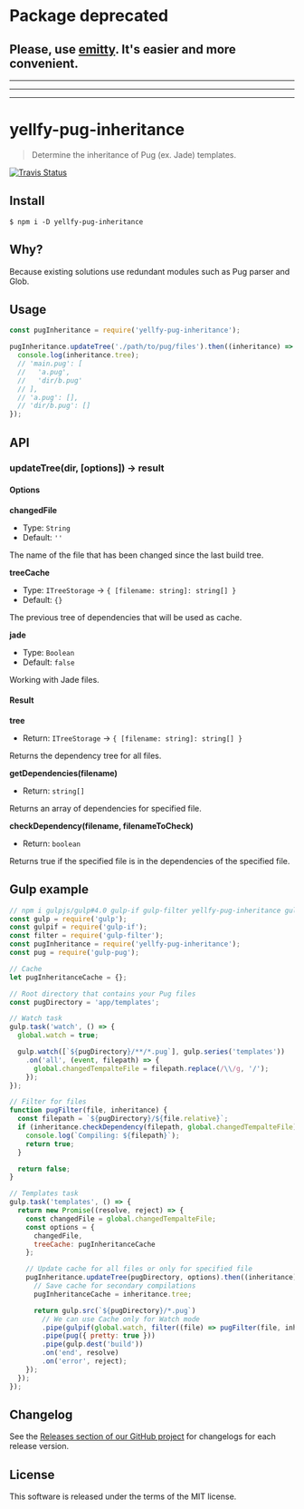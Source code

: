 # Package deprecated

## Please, use [emitty](https://github.com/mrmlnc/emitty). It's **easier** and more convenient.

---
---
---

# yellfy-pug-inheritance

> Determine the inheritance of Pug (ex. Jade) templates.

[![Travis Status](https://travis-ci.org/mrmlnc/yellfy-pug-inheritance.svg?branch=master)](https://travis-ci.org/mrmlnc/yellfy-pug-inheritance)

## Install

```shell
$ npm i -D yellfy-pug-inheritance
```

## Why?

Because existing solutions use redundant modules such as Pug parser and Glob.

## Usage

```js
const pugInheritance = require('yellfy-pug-inheritance');

pugInheritance.updateTree('./path/to/pug/files').then((inheritance) => {
  console.log(inheritance.tree);
  // 'main.pug': [
  //   'a.pug',
  //   'dir/b.pug'
  // ],
  // 'a.pug': [],
  // 'dir/b.pug': []
});
```

## API

### updateTree(dir, [options]) → result

#### Options

**changedFile**

  * Type: `String`
  * Default: `''`

The name of the file that has been changed since the last build tree.

**treeCache**

  * Type: `ITreeStorage` → `{ [filename: string]: string[] }`
  * Default: `{}`

The previous tree of dependencies that will be used as cache.

**jade**

  * Type: `Boolean`
  * Default: `false`

Working with Jade files.

#### Result

**tree**

  * Return: `ITreeStorage` → `{ [filename: string]: string[] }`

Returns the dependency tree for all files.

**getDependencies(filename)**

  * Return: `string[]`

Returns an array of dependencies for specified file.

**checkDependency(filename, filenameToCheck)**

  * Return: `boolean`

Returns true if the specified file is in the dependencies of the specified file.

## Gulp example

```js
// npm i gulpjs/gulp#4.0 gulp-if gulp-filter yellfy-pug-inheritance gulp-pug
const gulp = require('gulp');
const gulpif = require('gulp-if');
const filter = require('gulp-filter');
const pugInheritance = require('yellfy-pug-inheritance');
const pug = require('gulp-pug');

// Cache
let pugInheritanceCache = {};

// Root directory that contains your Pug files
const pugDirectory = 'app/templates';

// Watch task
gulp.task('watch', () => {
  global.watch = true;

  gulp.watch([`${pugDirectory}/**/*.pug`], gulp.series('templates'))
    .on('all', (event, filepath) => {
      global.changedTempalteFile = filepath.replace(/\\/g, '/');
    });
});

// Filter for files
function pugFilter(file, inheritance) {
  const filepath = `${pugDirectory}/${file.relative}`;
  if (inheritance.checkDependency(filepath, global.changedTempalteFile)) {
    console.log(`Compiling: ${filepath}`);
    return true;
  }

  return false;
}

// Templates task
gulp.task('templates', () => {
  return new Promise((resolve, reject) => {
    const changedFile = global.changedTempalteFile;
    const options = {
      changedFile,
      treeCache: pugInheritanceCache
    };

    // Update cache for all files or only for specified file
    pugInheritance.updateTree(pugDirectory, options).then((inheritance) => {
      // Save cache for secondary compilations
      pugInheritanceCache = inheritance.tree;

      return gulp.src(`${pugDirectory}/*.pug`)
        // We can use Cache only for Watch mode
        .pipe(gulpif(global.watch, filter((file) => pugFilter(file, inheritance))))
        .pipe(pug({ pretty: true }))
        .pipe(gulp.dest('build'))
        .on('end', resolve)
        .on('error', reject);
    });
  });
});
```

## Changelog

See the [Releases section of our GitHub project](https://github.com/mrmlnc/yellfy-pug-inheritance/releases) for changelogs for each release version.

## License

This software is released under the terms of the MIT license.
